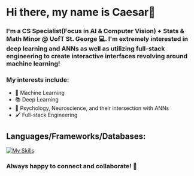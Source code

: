 # Hi there, my name is Caesar👋

### I'm a CS Specialist(Focus in AI & Computer Vision) + Stats & Math Minor @ UofT St. George 💻. I'm extremely interested in deep learning and ANNs as well as utilizing full-stack engineering to create interactive interfaces revolving around machine learning!

### My interests include:
* 🤖 Machine Learning
* 📚 Deep Learning
* 🧠 Psychology, Neuroscience, and their intersection with ANNs
* 🖌️ Full-stack Engineering

## Languages/Frameworks/Databases:
[![My Skills](https://skills.thijs.gg/icons?i=python,pytorch,r,html,css,js,ts,react,angular,nodejs,express,bootstrap,tailwind,firebase,mongodb)](https://skills.thijs.gg)

### Always happy to connect and collaborate! 🤝
